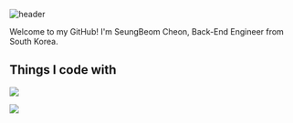 ![header](https://capsule-render.vercel.app/api?type=waving&color=gradient&customColorList=12&height=200&text=SeungBeom%20Cheon&fontColor=FFFFFF&fontSize=60)

Welcome to my GitHub!
I'm SeungBeom Cheon, Back-End Engineer from South Korea.

## Things I code with

<img src="https://img.shields.io/badge/JAVA-007396?style=for-the-badge&logo=Java&logoColor=white">


<a href="https://www.instagram.com/0921sean?igsh=b3Q1bngwaGs1aHB3" target="_blank"><img src="https://img.shields.io/badge/0921sean-배경색?style=flat&logo=appveyor&logoColor=E4405F"/></a>
